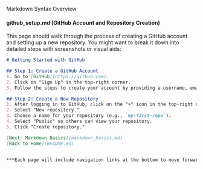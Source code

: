 Markdown Syntax Overview


#### **github_setup.md** (GitHub Account and Repository Creation)
This page should walk through the process of creating a GitHub account and setting up a new repository. You might want to break it down into detailed steps with screenshots or visual aids:

```markdown
# Getting Started with GitHub

## Step 1: Create a GitHub Account
1. Go to [GitHub](https://github.com).
2. Click on "Sign Up" in the top-right corner.
3. Follow the steps to create your account by providing a username, email, and password.

## Step 2: Create a New Repository
1. After logging in to GitHub, click on the "+" icon in the top-right corner.
2. Select "New repository."
3. Choose a name for your repository (e.g., `my-first-repo`).
4. Select "Public" so others can view your repository.
5. Click "Create repository."

[Next: Markdown Basics](markdown_basics.md)
[Back to Home](README.md)


***Each page will include navigation links at the bottom to move forward or backward in the tutorial sequence.***
